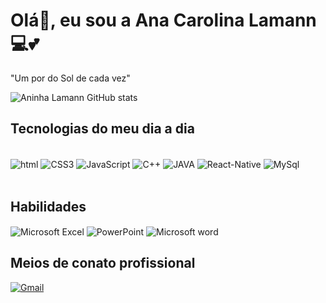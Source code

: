 
# Olá👋, eu sou a Ana Carolina Lamann 💻💕
"Um por do Sol de cada vez"

![Aninha Lamann GitHub stats](https://github-readme-stats.vercel.app/api?username=Aninha-Lamann&show_icons=true&theme=jolly)

## Tecnologias do meu dia a dia
<div style="display: inline_block"> <br/>
<img align= "center" alt="html" src="https://img.shields.io/badge/HTML5-E34F26?style=for-the-badge&logo=html5&logoColor=white">
<img align= "center" alt="CSS3" src="https://img.shields.io/badge/CSS3-1572B6?style=for-the-badge&logo=css3&logoColor=white">
<img align= "center" alt="JavaScript" src="https://img.shields.io/badge/JavaScript-F7DF1E?style=for-the-badge&logo=javascript&logoColor=black">
<img align= "center" alt="C++" src="https://img.shields.io/badge/C%2B%2B-00599C?style=for-the-badge&logo=c%2B%2B&logoColor=white">
<img align= "center" alt="JAVA" src="    https://img.shields.io/badge/Java-ED8B00?style=for-the-badge&logo=openjdk&logoColor=white">
<img align= "center" alt="React-Native" src="https://img.shields.io/badge/React_Native-20232A?style=for-the-badge&logo=react&logoColor=61DAFB">
<img align= "center" alt="MySql" src="https://img.shields.io/badge/MySQL-00000F?style=for-the-badge&logo=mysql&logoColor=white">
</div> <br/>

## Habilidades
<img align= "center" alt="Microsoft Excel" src="https://img.shields.io/badge/Microsoft_Excel-217346?style=for-the-badge&logo=microsoft-excel&logoColor=white">
<img align= "center" alt="PowerPoint" src="https://img.shields.io/badge/Microsoft_PowerPoint-B7472A?style=for-the-badge&logo=microsoft-powerpoint&logoColor=white">
<img align= "center" alt="Microsoft word" src="https://img.shields.io/badge/Microsoft_Word-2B579A?style=for-the-badge&logo=microsoft-word&logoColor=white">

##
## Meios de conato profissional
[![Gmail](https://img.shields.io/badge/Gmail-D14836?style=for-the-badge&logo=gmail&logoColor=white)](a.lamann@hotmail.com)
